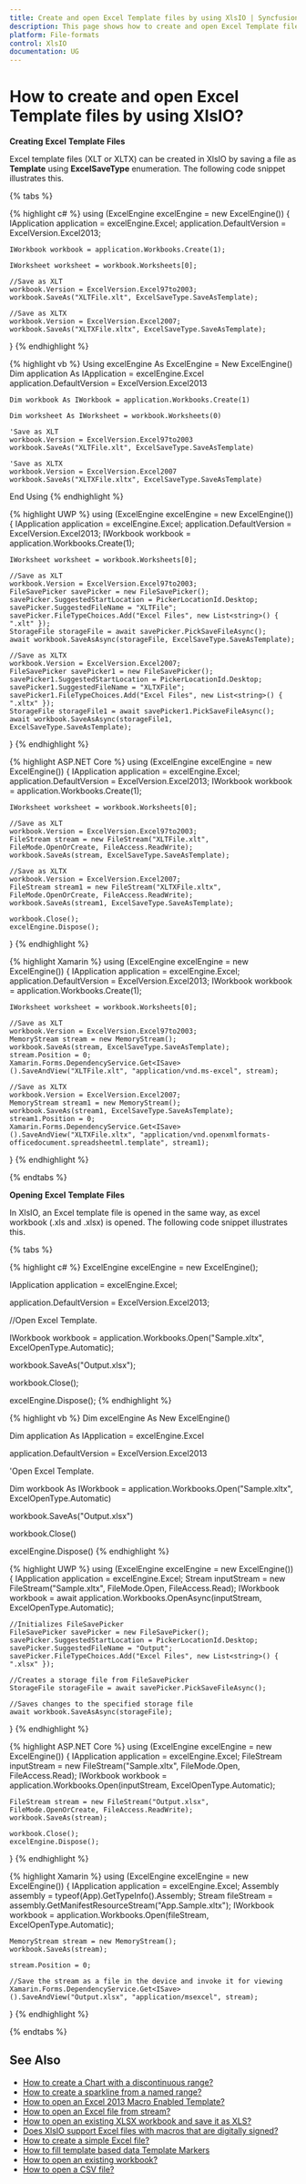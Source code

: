 ```yaml
---
title: Create and open Excel Template files by using XlsIO | Syncfusion
description: This page shows how to create and open Excel Template files using Syncfusion .NET Excel library (XlsIO).
platform: File-formats
control: XlsIO
documentation: UG
---
```


# How to create and open Excel Template files by using XlsIO?

**Creating** **Excel** **Template** **Files**

Excel template files (XLT or XLTX) can be created in XlsIO by saving a file as **Template** using **ExcelSaveType** enumeration. The following code snippet illustrates this.

{% tabs %}  

{% highlight c# %}
using (ExcelEngine excelEngine = new ExcelEngine())
{
    IApplication application = excelEngine.Excel;
    application.DefaultVersion = ExcelVersion.Excel2013;

    IWorkbook workbook = application.Workbooks.Create(1);

    IWorksheet worksheet = workbook.Worksheets[0];

    //Save as XLT
    workbook.Version = ExcelVersion.Excel97to2003;
    workbook.SaveAs("XLTFile.xlt", ExcelSaveType.SaveAsTemplate);

    //Save as XLTX
    workbook.Version = ExcelVersion.Excel2007;
    workbook.SaveAs("XLTXFile.xltx", ExcelSaveType.SaveAsTemplate);
}
{% endhighlight %}

{% highlight vb %}
Using excelEngine As ExcelEngine = New ExcelEngine()
    Dim application As IApplication = excelEngine.Excel
    application.DefaultVersion = ExcelVersion.Excel2013

    Dim workbook As IWorkbook = application.Workbooks.Create(1)

    Dim worksheet As IWorksheet = workbook.Worksheets(0)

    'Save as XLT
    workbook.Version = ExcelVersion.Excel97to2003
    workbook.SaveAs("XLTFile.xlt", ExcelSaveType.SaveAsTemplate)

    'Save as XLTX
    workbook.Version = ExcelVersion.Excel2007
    workbook.SaveAs("XLTXFile.xltx", ExcelSaveType.SaveAsTemplate)
End Using
{% endhighlight %}

{% highlight UWP %}
using (ExcelEngine excelEngine = new ExcelEngine())
{
    IApplication application = excelEngine.Excel;
    application.DefaultVersion = ExcelVersion.Excel2013;
    IWorkbook workbook = application.Workbooks.Create(1);

    IWorksheet worksheet = workbook.Worksheets[0];
	
	//Save as XLT
	workbook.Version = ExcelVersion.Excel97to2003;
    FileSavePicker savePicker = new FileSavePicker();
    savePicker.SuggestedStartLocation = PickerLocationId.Desktop;
    savePicker.SuggestedFileName = "XLTFile";
    savePicker.FileTypeChoices.Add("Excel Files", new List<string>() { ".xlt" });
    StorageFile storageFile = await savePicker.PickSaveFileAsync();
    await workbook.SaveAsAsync(storageFile, ExcelSaveType.SaveAsTemplate);
	
	//Save as XLTX
	workbook.Version = ExcelVersion.Excel2007;
	FileSavePicker savePicker1 = new FileSavePicker();
    savePicker1.SuggestedStartLocation = PickerLocationId.Desktop;
    savePicker1.SuggestedFileName = "XLTXFile";
    savePicker1.FileTypeChoices.Add("Excel Files", new List<string>() { ".xltx" });
    StorageFile storageFile1 = await savePicker1.PickSaveFileAsync();
    await workbook.SaveAsAsync(storageFile1, ExcelSaveType.SaveAsTemplate);
}
{% endhighlight %}

{% highlight ASP.NET Core %}
using (ExcelEngine excelEngine = new ExcelEngine())
{
    IApplication application = excelEngine.Excel;
    application.DefaultVersion = ExcelVersion.Excel2013;
    IWorkbook workbook = application.Workbooks.Create(1);

    IWorksheet worksheet = workbook.Worksheets[0];

	//Save as XLT
	workbook.Version = ExcelVersion.Excel97to2003;
	FileStream stream = new FileStream("XLTFile.xlt", FileMode.OpenOrCreate, FileAccess.ReadWrite);
    workbook.SaveAs(stream, ExcelSaveType.SaveAsTemplate);
	
	//Save as XLTX
	workbook.Version = ExcelVersion.Excel2007;
	FileStream stream1 = new FileStream("XLTXFile.xltx", FileMode.OpenOrCreate, FileAccess.ReadWrite);
    workbook.SaveAs(stream1, ExcelSaveType.SaveAsTemplate);

    workbook.Close();
    excelEngine.Dispose();
}
{% endhighlight %}

{% highlight Xamarin %}
using (ExcelEngine excelEngine = new ExcelEngine())
{
    IApplication application = excelEngine.Excel;
    application.DefaultVersion = ExcelVersion.Excel2013;
    IWorkbook workbook = application.Workbooks.Create(1);

    IWorksheet worksheet = workbook.Worksheets[0];

	//Save as XLT
	workbook.Version = ExcelVersion.Excel97to2003;
	MemoryStream stream = new MemoryStream();
    workbook.SaveAs(stream, ExcelSaveType.SaveAsTemplate);
    stream.Position = 0;
    Xamarin.Forms.DependencyService.Get<ISave>().SaveAndView("XLTFile.xlt", "application/vnd.ms-excel", stream);
	
	//Save as XLTX
	workbook.Version = ExcelVersion.Excel2007;
	MemoryStream stream1 = new MemoryStream();
    workbook.SaveAs(stream1, ExcelSaveType.SaveAsTemplate);
    stream1.Position = 0;
    Xamarin.Forms.DependencyService.Get<ISave>().SaveAndView("XLTXFile.xltx", "application/vnd.openxmlformats-officedocument.spreadsheetml.template", stream1);
}
{% endhighlight %}

  {% endtabs %}  

**Opening** **Excel** **Template** **Files**

In XlsIO, an Excel template file is opened in the same way, as excel workbook (.xls and .xlsx) is opened. The following code snippet illustrates this.

{% tabs %}  

{% highlight c# %}
ExcelEngine excelEngine = new ExcelEngine();

IApplication application = excelEngine.Excel;

application.DefaultVersion = ExcelVersion.Excel2013;

//Open Excel Template.

IWorkbook workbook = application.Workbooks.Open("Sample.xltx", ExcelOpenType.Automatic);

workbook.SaveAs("Output.xlsx");

workbook.Close();

excelEngine.Dispose();
{% endhighlight %}

{% highlight vb %}
Dim excelEngine As New ExcelEngine()

Dim application As IApplication = excelEngine.Excel

application.DefaultVersion = ExcelVersion.Excel2013

'Open Excel Template.

Dim workbook As IWorkbook = application.Workbooks.Open("Sample.xltx", ExcelOpenType.Automatic)

workbook.SaveAs("Output.xlsx")

workbook.Close()

excelEngine.Dispose()
{% endhighlight %}

{% highlight UWP %}
using (ExcelEngine excelEngine = new ExcelEngine())
{
    IApplication application = excelEngine.Excel;
    Stream inputStream = new FileStream("Sample.xltx", FileMode.Open, FileAccess.Read);
    IWorkbook workbook = await application.Workbooks.OpenAsync(inputStream, ExcelOpenType.Automatic);

    //Initializes FileSavePicker
    FileSavePicker savePicker = new FileSavePicker();
    savePicker.SuggestedStartLocation = PickerLocationId.Desktop;
    savePicker.SuggestedFileName = "Output";
    savePicker.FileTypeChoices.Add("Excel Files", new List<string>() { ".xlsx" });

    //Creates a storage file from FileSavePicker
    StorageFile storageFile = await savePicker.PickSaveFileAsync();

    //Saves changes to the specified storage file
    await workbook.SaveAsAsync(storageFile);
}
{% endhighlight %}

{% highlight ASP.NET Core %}
using (ExcelEngine excelEngine = new ExcelEngine())
{
    IApplication application = excelEngine.Excel;
    FileStream inputStream = new FileStream("Sample.xltx", FileMode.Open, FileAccess.Read);
    IWorkbook workbook = application.Workbooks.Open(inputStream, ExcelOpenType.Automatic);

    FileStream stream = new FileStream("Output.xlsx", FileMode.OpenOrCreate, FileAccess.ReadWrite);
    workbook.SaveAs(stream);

    workbook.Close();
    excelEngine.Dispose();
}
{% endhighlight %}

{% highlight Xamarin %}
using (ExcelEngine excelEngine = new ExcelEngine())
{
    IApplication application = excelEngine.Excel;
    Assembly assembly = typeof(App).GetTypeInfo().Assembly;
    Stream fileStream = assembly.GetManifestResourceStream("App.Sample.xltx");
    IWorkbook workbook = application.Workbooks.Open(fileStream, ExcelOpenType.Automatic);

    MemoryStream stream = new MemoryStream();
    workbook.SaveAs(stream);

    stream.Position = 0;

    //Save the stream as a file in the device and invoke it for viewing
    Xamarin.Forms.DependencyService.Get<ISave>().SaveAndView("Output.xlsx", "application/msexcel", stream);
}
{% endhighlight %}

  {% endtabs %}  

## See Also

* [How to create a Chart with a discontinuous range?](faqs/how-to-create-a-chart-with-a-discontinuous-range)
* [How to create a sparkline from a named range?](faqs/how-to-create-a-sparkline-from-a-named-range)
* [How to open an Excel 2013 Macro Enabled Template?](faqs/how-to-open-an-excel-2013-macro-enabled-template)
* [How to open an Excel file from stream?](faqs/how-to-open-an-excel-file-from-stream)
* [How to open an existing XLSX workbook and save it as XLS?](faqs/how-to-open-an-existing-xlsx-workbook-and-save-it-as-xls)
* [Does XlsIO support Excel files with macros that are digitally signed?](faqs/does-xlsio-support-excel-files-with-macros-that-are-digitally-signed)
* [How to create a simple Excel file?](https://help.syncfusion.com/file-formats/xlsio/getting-started-create-excel-file-csharp-vbnet#create-a-simple-excel-file)
* [How to fill template based data Template Markers](https://help.syncfusion.com/file-formats/xlsio/getting-started-create-excel-file-csharp-vbnet#template-based-data-filling-using-template-markers)
* [How to open an existing workbook?](https://help.syncfusion.com/file-formats/xlsio/loading-and-saving-workbook#opening-an-existing-workbook)
* [How to open a CSV file?](https://help.syncfusion.com/file-formats/xlsio/working-with-excel-worksheet#open-a-csv-file)
